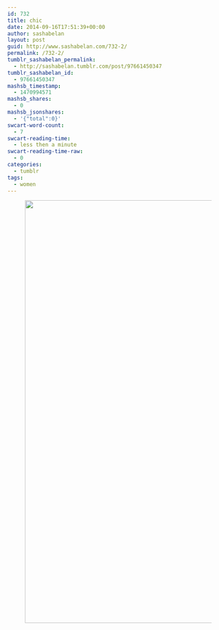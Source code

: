 ```yaml
---
id: 732
title: chic
date: 2014-09-16T17:51:39+00:00
author: sashabelan
layout: post
guid: http://www.sashabelan.com/732-2/
permalink: /732-2/
tumblr_sashabelan_permalink:
  - http://sashabelan.tumblr.com/post/97661450347
tumblr_sashabelan_id:
  - 97661450347
mashsb_timestamp:
  - 1470994571
mashsb_shares:
  - 0
mashsb_jsonshares:
  - '{"total":0}'
swcart-word-count:
  - 7
swcart-reading-time:
  - less then a minute
swcart-reading-time-raw:
  - 0
categories:
  - tumblr
tags:
  - women
---
```

<div id='gallery-651' class='gallery galleryid-732 gallery-columns-1 gallery-size-full'>
  <figure class='gallery-item'> 
  
  <div class='gallery-icon portrait'>
    <img width="640" height="960" src="http://www.sashabelan.ru/wp-content/uploads/2014/09/tumblr_nc09m3UWoo1qarj97o1_1280.jpg" class="attachment-full size-full" alt="" srcset="http://www.sashabelan.ru/wp-content/uploads/2014/09/tumblr_nc09m3UWoo1qarj97o1_1280.jpg 640w, http://www.sashabelan.ru/wp-content/uploads/2014/09/tumblr_nc09m3UWoo1qarj97o1_1280-200x300.jpg 200w, http://www.sashabelan.ru/wp-content/uploads/2014/09/tumblr_nc09m3UWoo1qarj97o1_1280-230x345.jpg 230w, http://www.sashabelan.ru/wp-content/uploads/2014/09/tumblr_nc09m3UWoo1qarj97o1_1280-350x525.jpg 350w" sizes="(max-width: 640px) 100vw, 640px" />
  </div></figure>
</div>